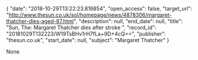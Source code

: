 {
  "date": "2018-10-29T13:22:23.816854", 
  "open_access": false, 
  "target_url": "http://www.thesun.co.uk/sol/homepage/news/4878306/margaret-thatcher-dies-aged-87.html", 
  "description": null, 
  "end_date": null, 
  "title": "Sun, The: Margaret Thatcher dies after stroke ", 
  "record_id": "20181029T132223/W19TsBHv1rH7fLa+9D+4cQ==", 
  "publisher": "thesun.co.uk", 
  "start_date": null, 
  "subject": "Margaret Thatcher"
}

None